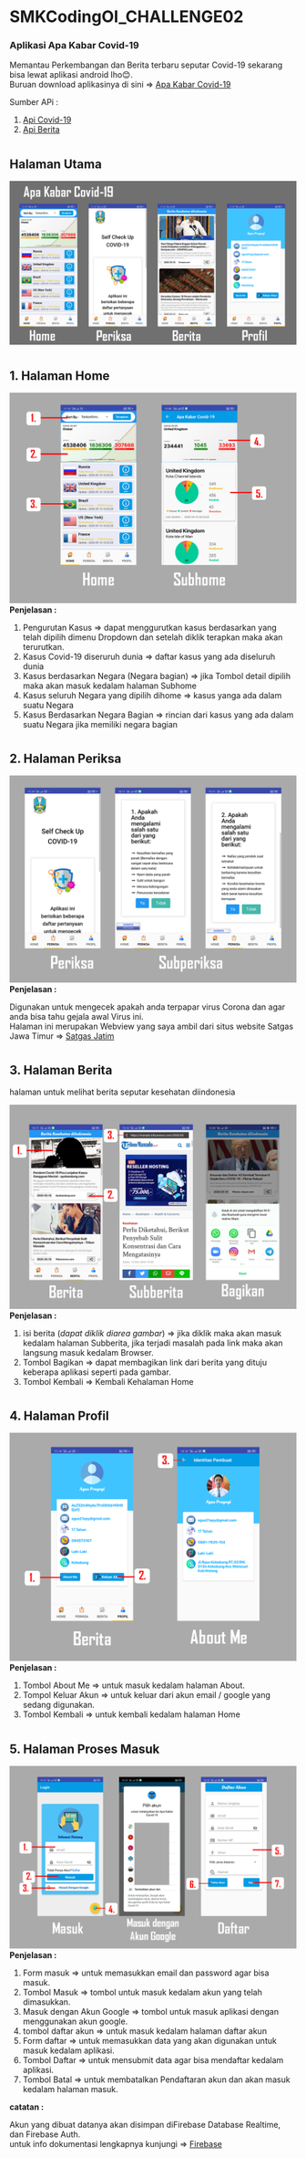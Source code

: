 # SMKCodingOI_CHALLENGE02

### Aplikasi Apa Kabar Covid-19

Memantau Perkembangan dan Berita terbaru seputar Covid-19 sekarang bisa lewat aplikasi android lho😊.\
Buruan download aplikasinya di sini => [Apa Kabar Covid-19](https://drive.google.com/open?id=1j6iqkCjzzmQrFazU2tNMZaz_5CXQjQJf)

Sumber APi :

1. [Api Covid-19](https://covid19.mathdro.id/)
2. [Api Berita](https://newsapi.org/)

#

## **Halaman Utama**

![alt text](ScreenShots/Header.png)

#

## **1. Halaman Home**

![alt text](ScreenShots/home.png)\
**Penjelasan :**

1. Pengurutan Kasus => dapat menggurutkan kasus berdasarkan yang telah dipilih dimenu Dropdown dan setelah diklik terapkan maka akan terurutkan.
2. Kasus Covid-19 diseruruh dunia => daftar kasus yang ada diseluruh dunia
3. Kasus berdasarkan Negara (Negara bagian) => jika Tombol detail dipilih maka akan masuk kedalam halaman Subhome
4. Kasus seluruh Negara yang dipilih dihome => kasus yanga ada dalam suatu Negara
5. Kasus Berdasarkan Negara Bagian => rincian dari kasus yang ada dalam suatu Negara jika memiliki negara bagian

#

## **2. Halaman Periksa**

![alt text](ScreenShots/Perikasa.png)\
**Penjelasan :**

Digunakan untuk mengecek apakah anda terpapar virus Corona dan agar anda bisa tahu gejala awal Virus ini.\
Halaman ini merupakan Webview yang saya ambil dari situs website Satgas Jawa Timur => [Satgas Jatim](https://checkupcovid19.jatimprov.go.id/covid19/#!/checkup/)

#

## **3. Halaman Berita**

halaman untuk melihat berita seputar kesehatan diindonesia

![alt text](ScreenShots/Berita.png)\
**Penjelasan :**

1. isi berita (_dapat diklik diarea gambar_) => jika diklik maka akan masuk kedalam halaman Subberita, jika terjadi masalah pada link maka akan langsung masuk kedalam Browser.
2. Tombol Bagikan => dapat membagikan link dari berita yang dituju keberapa aplikasi seperti pada gambar.
3. Tombol Kembali => Kembali Kehalaman Home

#

## **4. Halaman Profil**

![alt text](ScreenShots/profil.png)\
**Penjelasan :**

1. Tombol About Me => untuk masuk kedalam halaman About.
2. Tompol Keluar Akun => untuk keluar dari akun email / google yang sedang digunakan.
3. Tombol Kembali => untuk kembali kedalam halaman Home

#

## **5. Halaman Proses Masuk**

![alt text](ScreenShots/Auth.png)\
**Penjelasan :**

1. Form masuk => untuk memasukkan email dan password agar bisa masuk.
2. Tombol Masuk => tombol untuk masuk kedalam akun yang telah dimasukkan.
3. Masuk dengan Akun Google => tombol untuk masuk aplikasi dengan menggunakan akun google.
4. tombol daftar akun => untuk masuk kedalam halaman daftar akun
5. Form daftar => untuk memasukkan data yang akan digunakan untuk masuk kedalam aplikasi.
6. Tombol Daftar => untuk mensubmit data agar bisa mendaftar kedalam aplikasi.
7. Tombol Batal => untuk membatalkan Pendaftaran akun dan akan masuk kedalam halaman masuk.

**catatan :**

Akun yang dibuat datanya akan disimpan diFirebase Database Realtime, dan Firebase Auth.\
untuk info dokumentasi lengkapnya kunjungi => [Firebase](https://firebase.google.com/docs/)

#
